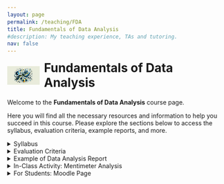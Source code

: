 ```yaml
---
layout: page
permalink: /teaching/FDA
title: Fundamentals of Data Analysis
#description: My teaching experience, TAs and tutoring.
nav: false
---
```


<div style="display: flex; align-items: center; margin-bottom: 20px;">
  <img src="/assets/img/FDA_image.png" alt="Data Analysis Icon" style="width: 75px; height: auto; margin-right: 10px;">
  <h1 style="margin: 0;">Fundamentals of Data Analysis</h1>
</div>

Welcome to the **Fundamentals of Data Analysis** course page. 

Here you will find all the necessary resources and information to help you succeed in this course. Please explore the sections below to access the syllabus, evaluation criteria, example reports, and more.

<details>
  <summary>Syllabus</summary>
  <p>
    The syllabus provides a detailed overview of the course structure, topics covered, and essential reading materials. Click the link below to download the full syllabus.
  </p>
  <a href="/assets/pdf/syllabus.pdf">Download Syllabus</a>
</details>

<details>
  <summary>Evaluation Criteria</summary>
  <p>
    Evaluation criteria outline the expectations for the oral presentation, notebook, and report. Please refer to the tables provided in the link below to understand how your work will be assessed.
  </p>
  <a href="/assets/pdf/evaluation_criteria.pdf">Download Evaluation Criteria</a>
</details>

<details>
  <summary>Example of Data Analysis Report</summary>
  <p>
    To help you understand the expectations for the data analysis report, here is a mock report that you can use as a guideline for your assessments. Click the link below to download the example report.
  </p>
  <a href="/assets/pdf/mock_report.pdf">Download Example Report</a>
</details>

<details>
  <summary>In-Class Activity: Mentimeter Analysis</summary>
  <p>
    Did you enjoy the in-class activity with Mentimeter? Click the link below to see the results of our survey and reflect on the interactive session we had.
  </p>
  <a href="https://www.mentimeter.com/app/presentation/almw27xfb9irc3ammzfvsv6cyexv7q3p">View Mentimeter Results</a>
</details>

<details>
  <summary>For Students: Moodle Page</summary>
  <p>
    Access all course materials, assignments, and additional resources on the Moodle page. Click the link below to go to the Moodle page.
  </p>
  <a href="https://ceulearning.ceu.edu/course/view.php?id=16723">Go to Moodle Page</a>
</details>

